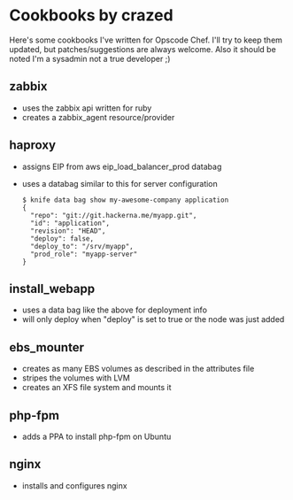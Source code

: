 Cookbooks by crazed
===================

Here's some cookbooks I've written for Opscode Chef. I'll try to keep them updated, but patches/suggestions are always welcome. Also it should be noted I'm a sysadmin not a true developer ;)

zabbix
------
 * uses the zabbix api written for ruby 
 * creates a zabbix_agent resource/provider

haproxy
-------
 * assigns EIP from aws eip_load_balancer_prod databag
 * uses a databag similar to this for server configuration

       $ knife data bag show my-awesome-company application
       {
         "repo": "git://git.hackerna.me/myapp.git",
         "id": "application",
         "revision": "HEAD",
         "deploy": false,
         "deploy_to": "/srv/myapp",
         "prod_role": "myapp-server"
       }

install_webapp
--------------
 * uses a data bag like the above for deployment info
 * will only deploy when "deploy" is set to true or the node was just added

ebs_mounter
-----------
 * creates as many EBS volumes as described in the attributes file
 * stripes the volumes with LVM
 * creates an XFS file system and mounts it 

php-fpm
-------
 * adds a PPA to install php-fpm on Ubuntu

nginx
-----
 * installs and configures nginx
